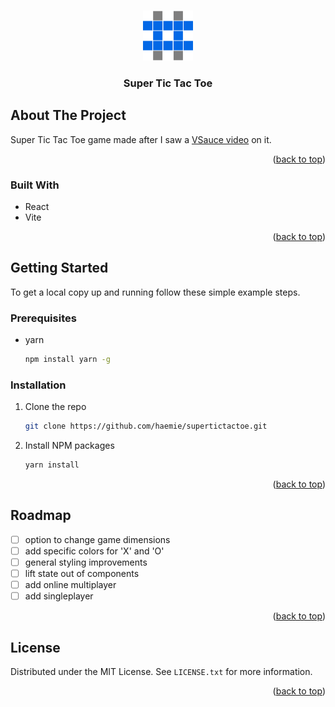 <a name="readme-top"></a>

<!-- PROJECT LOGO -->
<br />
<div align="center">
  <a href="https://github.com/haemie/supertictactoe">
    <img src="public/logo.png" alt="Logo" width="80" height="80">
  </a>

  <h3 align="center">Super Tic Tac Toe</h3>
</div>

<!-- ABOUT THE PROJECT -->

## About The Project

Super Tic Tac Toe game made after I saw a [VSauce video](https://www.youtube.com/shorts/_Na3a1ZrX7c) on it.

<p align="right">(<a href="#readme-top">back to top</a>)</p>

### Built With

- React
- Vite

<p align="right">(<a href="#readme-top">back to top</a>)</p>

<!-- GETTING STARTED -->

## Getting Started

To get a local copy up and running follow these simple example steps.

### Prerequisites

- yarn
  ```sh
  npm install yarn -g
  ```

### Installation

1. Clone the repo
   ```sh
   git clone https://github.com/haemie/supertictactoe.git
   ```
2. Install NPM packages
   ```sh
   yarn install
   ```

<p align="right">(<a href="#readme-top">back to top</a>)</p>

<!-- ROADMAP -->

## Roadmap

- [ ] option to change game dimensions
- [ ] add specific colors for 'X' and 'O'
- [ ] general styling improvements
- [ ] lift state out of components
- [ ] add online multiplayer
- [ ] add singleplayer

<p align="right">(<a href="#readme-top">back to top</a>)</p>

<!-- LICENSE -->

## License

Distributed under the MIT License. See `LICENSE.txt` for more information.

<p align="right">(<a href="#readme-top">back to top</a>)</p>
